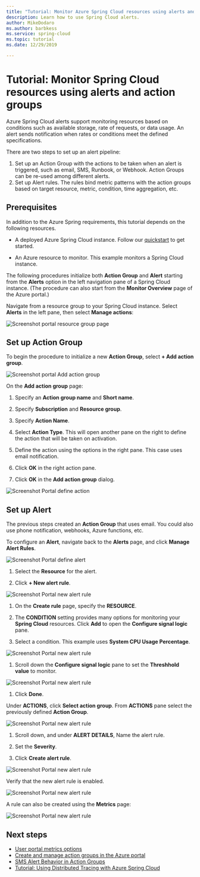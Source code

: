 ```yaml
---
title: "Tutorial: Monitor Azure Spring Cloud resources using alerts and action groups | Microsoft Docs"
description: Learn how to use Spring Cloud alerts.
author: MikeDodaro
ms.author: barbkess
ms.service: spring-cloud
ms.topic: tutorial
ms.date: 12/29/2019

---
```

# Tutorial: Monitor Spring Cloud resources using alerts and action groups

Azure Spring Cloud alerts support monitoring resources based on conditions such as available storage, rate of requests, or data usage. An alert sends notification when rates or conditions meet the defined specifications.

There are two steps to set up an alert pipeline: 
1. Set up an Action Group with the actions to be taken when an alert is triggered, such as email, SMS, Runbook, or Webhook. Action Groups can be re-used among different alerts.
2. Set up Alert rules. The rules bind metric patterns with the action groups based on target resource, metric, condition, time aggregation, etc.

## Prerequisites
In addition to the Azure Spring requirements, this tutorial depends on the following resources.

* A deployed Azure Spring Cloud instance.  Follow our [quickstart](spring-cloud-quickstart-launch-app-cli.md) to get started.

* An Azure resource to monitor. This example monitors a Spring Cloud instance.
 
The following procedures initialize both **Action Group** and **Alert** starting from the **Alerts** option in the left navigation pane of a Spring Cloud instance. (The procedure can also start from the **Monitor Overview** page of the Azure portal.) 

Navigate from a resource group to your Spring Cloud instance. Select **Alerts** in the left pane, then select **Manage actions**:

![Screenshot portal resource group page](media/alerts-action-groups/action-1-a.png)

## Set up Action Group

To begin the procedure to initialize a new **Action Group**, select **+ Add action group**.

![Screenshot portal Add action group](media/alerts-action-groups/action-1.png)

On the **Add action group** page:

 1. Specify an **Action group name** and **Short name**.

 1. Specify **Subscription** and **Resource group**.

 1. Specify **Action Name**.

 1. Select **Action Type**.  This will open another pane on the right to define the action that will be taken on activation.

 1. Define the action using the options in the right pane.  This case uses email notification.

 1. Click **OK** in the right action pane.

 1. Click **OK** in the **Add action group** dialog. 

  ![Screenshot Portal define action](media/alerts-action-groups/action-2.png)

## Set up Alert 

The previous steps created an **Action Group** that uses email. You could also use phone notification, webhooks, Azure functions, etc.  

To configure an **Alert**, navigate back to the **Alerts** page, and click **Manage Alert Rules**.

  ![Screenshot Portal define alert](media/alerts-action-groups/alerts-2.png)

1. Select the **Resource** for the alert.

1. Click **+ New alert rule**.

  ![Screenshot Portal new alert rule](media/alerts-action-groups/alerts-3.png)

1. On the **Create rule** page, specify the **RESOURCE**.

1. The **CONDITION** setting provides many options for monitoring your **Spring Cloud** resources.  Click **Add** to open the **Configure signal logic** pane.

1. Select a condition. This example uses **System CPU Usage Percentage**.

  ![Screenshot Portal new alert rule](media/alerts-action-groups/alerts-3.1.png)

1. Scroll down the **Configure signal logic** pane to set the **Threshhold value** to monitor.

  ![Screenshot Portal new alert rule](media/alerts-action-groups/alerts-3.2.png)

1. Click **Done**.

 Under **ACTIONS**, click **Select action group**. From **ACTIONS** pane select the previously defined **Action Group**.

  ![Screenshot Portal new alert rule](media/alerts-action-groups/alerts-3.3.png) 

1. Scroll down, and under **ALERT DETAILS**, Name the alert rule.

1. Set the **Severity**.

1. Click **Create alert rule**.

  ![Screenshot Portal new alert rule](media/alerts-action-groups/alerts-3.4.png)

Verify that the new alert rule is enabled.

  ![Screenshot Portal new alert rule](media/alerts-action-groups/alerts-4.png)

A rule can also be created using the **Metrics** page:

  ![Screenshot Portal new alert rule](media/alerts-action-groups/alerts-5.png)

## Next steps
* [User portal metrics options](https://docs.microsoft.com/azure/spring-cloud/spring-cloud-concept-metrics#user-portal-metrics-options)
* [Create and manage action groups in the Azure portal](https://docs.microsoft.com/azure/azure-monitor/platform/action-groups)
* [SMS Alert Behavior in Action Groups](https://docs.microsoft.com/azure/azure-monitor/platform/alerts-sms-behavior)
* [Tutorial: Using Distributed Tracing with Azure Spring Cloud](https://docs.microsoft.com/azure/spring-cloud/spring-cloud-tutorial-distributed-tracing)

